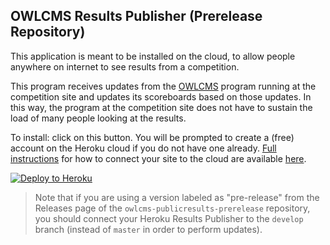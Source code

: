 ## OWLCMS Results Publisher (Prerelease Repository)

This application is meant to be installed on the cloud, to allow people anywhere on internet to see results from a competition.  

This program receives updates from the [OWLCMS](https://jflamy.github.io/owlcms4/#/index) program running at the competition site and updates its scoreboards based on those updates.  In this way, the program at the competition site does not have to sustain the load of many people looking at the results.

To install: click on this button.  You will be prompted to create a (free) account on the Heroku cloud if you do not have one already.  [Full instructions](https://jflamy-dev.github.io/owlcms4-prerelease/#/Remote) for how to connect your site to the cloud are available [here](https://jflamy-dev.github.io/owlcms4-prerelease/#/Remote).

[![Deploy to Heroku](https://www.herokucdn.com/deploy/button.png)](https://heroku.com/deploy)

> Note that if you are using a version labeled as "pre-release" from the Releases page of the `owlcms-publicresults-prerelease` repository, you should connect your Heroku Results Publisher to the `develop` branch (instead of `master` in order to perform updates).